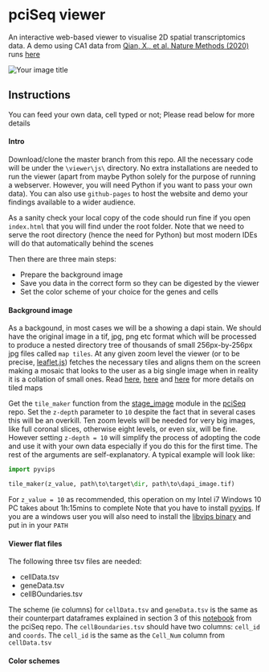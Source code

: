 # pciSeq viewer
An interactive web-based viewer to visualise 2D spatial transcriptomics data. A demo using 
CA1 data from [Qian, X., et al. Nature Methods (2020)](https://www.nature.com/articles/s41592-019-0631-4) runs
 [here](https://acycliq.github.io/ca1/)

<img src="viewer/assets/screenshot.jpg" alt="Your image title"/>

## Instructions
You can feed your own data, cell typed or not; Please read below for more details

#### Intro
Download/clone the master branch from this repo. All the necessary code will be under the `\viewer\js\` directory. 
No extra installations are needed to run the viewer (apart from maybe Python solely for the purpose of running a webserver. 
However, you will need Python if you want to pass your own data). You can also use `github-pages` to host the website and demo your findings
available to a wider audience.

As a sanity check your local copy of the code should run fine if you open `index.html` that you will 
find under the root folder. Note that we need to serve the root directory (hence the need for Python) 
but most modern IDEs will do that automatically behind the scenes    

Then there are three main steps:
 * Prepare the background image
 * Save you data in the correct form so they can be digested by the viewer
 * Set the color scheme of your choice for the genes and cells
 
#### Background image
As a backgound, in most cases we will be a showing a dapi stain. We should have the original image in a tif, jpg, png etc format which will 
be processed to produce a nested directory tree of thousands of small 256px-by-256px jpg files called `map tiles`. At any given zoom level 
the viewer (or to be precise, [leaflet.js](www.leaflet.js)) fetches the necessary tiles and aligns them on the screen making a mosaic that looks 
to the user as a big single image when in reality it is a collation of small ones. 
Read [here](https://en.wikipedia.org/wiki/Tiled_web_map), [here](https://docs.microsoft.com/en-us/azure/azure-maps/zoom-levels-and-tile-grid?tabs=csharp) and
[here](https://www.e-education.psu.edu/geog585/node/706) for more details on tiled maps

Get the `tile_maker` function from the [stage_image](https://github.com/acycliq/pciSeq/blob/master/pciSeq/src/viewer/stage_image.py) module in the 
[pciSeq](https://github.com/acycliq/pciSeq) repo. Set the `z-depth` parameter to `10` despite the fact that in several cases this will be an overkill. Ten zoom levels will be needed for very big images, like 
full coronal slices, otherwise eight levels, or even six, will be fine. However setting `z-depth = 10` will simplify the process of adopting the code and use it with your 
own data especially if you do this for the first time. 
The rest of the arguments are self-explanatory. A typical example will look like:

```python
import pyvips

tile_maker(z_value, path\to\target\dir, path\to\dapi_image.tif)
```

For `z_value = 10` as recommended, this operation on my Intel i7 Windows 10 PC takes about 1h:15mins to complete
Note that you have to install [pyvips](https://anaconda.org/conda-forge/pyvips). If you are a windows user you will also need 
to install the [libvips binary](https://libvips.github.io/libvips/install.html) and put in in your `PATH`

#### Viewer flat files
The following three tsv files are needed:
* cellData.tsv
* geneData.tsv
* cellBOundaries.tsv

The scheme (ie columns) for `cellData.tsv` and `geneData.tsv` is the same as their counterpart dataframes explained in section 3 of this 
[notebook](https://colab.research.google.com/github/acycliq/pciSeq/blob/master/notebooks/pciSeq.ipynb) from the pciSeq repo. 
The `cellBoundaries.tsv` should have two columns: `cell_id` and	`coords`. The `cell_id` is the same as the `Cell_Num` column from `cellData.tsv`
  
#### Color schemes
 

